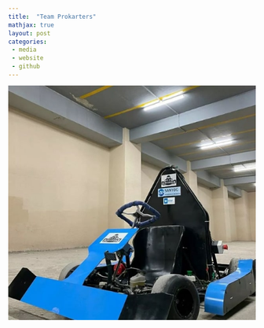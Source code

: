```yaml
---
title:  "Team Prokarters"
mathjax: true
layout: post
categories: 
 - media
 - website
 - github
---
```


![GOKART](/assets/GOKART.jpg)



